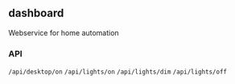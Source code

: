 ## dashboard
Webservice for home automation

### API
`/api/desktop/on`
`/api/lights/on`
`/api/lights/dim`
`/api/lights/off`
